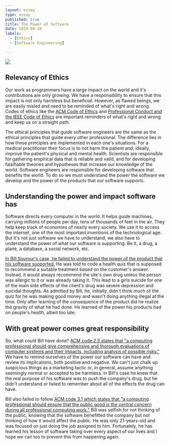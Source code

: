 ```yaml
---
layout: essay
type: essay
published: true
title: The Power of Software
date: 2019-04-18
labels:
  - [Ethics]
  - [Software Engineering]

---
```

  
<div class="ui medium centered rounded images x-large">
  <img class="ui image" src="https://www.knopers.net/webspace/tweakers/marketing-cartoon.PNG">
</div>

## Relevancy of Ethics

Our work as programmers have a large impact on the world and it's contributions are only growing.  We have a responsibility to ensure that this impact is not only harmless but beneficial.  However, as flawed beings, we are easily misled and need to be reminded of what's right and wrong.  Codes of ethics like the <a href="https://www.acm.org/code-of-ethics">ACM Code of Ethics</a> and <a href="https://www.computer.org/education/code-of-ethics">Professional Conduct and the IEEE Code of Ethics</a> are important reminders of what's right and wrong and keep us on a straight path.  

The ethical principles that guide software engineers are the same as the ethical principles that guide every other professional.  The difference lies in how these principles are implemented in each one's situations.  For a medical practitioner their focus is to not harm the patient and, ideally, improve the patient's physical and mental health.  Scientists are responsible for gathering empirical data that is reliable and valid, and for developing falsifiable theories and hypotheses that increase our knowledge of the world.  Software engineers are responsible for developing software that benefits the world.  To do so we must understand the power the software we develop and the power of the products that our software supports.  


## Understanding the power and impact software has

Software directs every computer in the world.  It helps guide machines, carrying millions of people per day, tens of thousands of feet in the air.  They help keep track of economies of nearly every society.  We use it to access the internet, one of the most important inventions of the technological age.  But it's not just software we have to understand, we also have to understand the power of what our software is supporting.  Be it, a drug, a plane, a database, a social network, etc.  

<a href="https://medium.freecodecamp.org/the-code-im-still-ashamed-of-e4c021dff55e">In Bill Sourour's case, he failed to understand the power of the product that his software supported.</a>  He was told to code a health quiz that is supposed to recommend a suitable treatment based on the customer's answer.  Instead, it would always recommend the site's own drug unless the person was allergic to it or was already taking it.  This lead to a girls suicide for one of the main side effects of the client's drug was severe depression and suicidal thoughts.  As admitted by Bill, he, initially, didn't think much of the quiz for he was making good money and wasn't doing anything illegal at the time.  Only after learning of the consequence of the product did he realize the gravity of what he had done.  He learned of the power his products had on people's health, albeit too late.


## With great power comes great responsibility

So, what could Bill have done?  <a href="https://www.acm.org/code-of-ethics#h-2.5-give-comprehensive-and-thorough-evaluations-of-computer-systems-and-their-impacts,-including-analysis-of-possible-risks.">ACM code 2.5 states that "a computing professional should give comprehensive and thorough evaluations of computer systems and their impacts, including analysis of possible risks."</a>  We have to remind ourselves of the power our software can have and review its implications, both positive and negative.  We can't just chalk up suspicious things as a marketing tactic or, in general, assume anything seemingly normal or accepted to be harmless.  In Bill's case he knew that the real purpose of his software was to push the company's drug, but he didn't understand or failed to remember about all of the effects the drug can have.

Bill also failed to follow <a href="https://www.acm.org/code-of-ethics#h-3.1-ensure-that-the-public-good-is-the-central-concern-during-all-professional-computing-work.">ACM code 3.1 which states that "a computing professional should ensure that the public good is the central concern during all professional computing work."</a>  Bill was selfish for not thinking of the public, knowing that the software benefitted the company but not thinking of how it would affect the public.  He was only 21-years-old and was focused on just doing the job assigned to him.  Fortunately, he has learned his lesson of software taking over every aspect of our lives and I hope we can too to prevent this from happening again.

